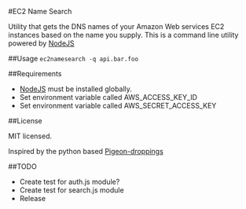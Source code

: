 #EC2 Name Search

Utility that gets the DNS names of your Amazon Web services EC2 instances based on the name you supply.
This is a command line utility powered by [NodeJS](http://nodejs.org "Node JS")

##Usage
`ec2namesearch -q api.bar.foo`

##Requirements

*   [NodeJS](http://nodejs.org "Node JS") must be installed globally.
*   Set environment variable called AWS_ACCESS_KEY_ID
*   Set environment variable called AWS_SECRET_ACCESS_KEY

##License

MIT licensed.

Inspired by the python based [Pigeon-droppings](https://github.com/jujhars13/pigeon-droppings "Pigeon Droppings")

##TODO
*   Create test for auth.js module?
*   Create test for search.js module
*   Release
